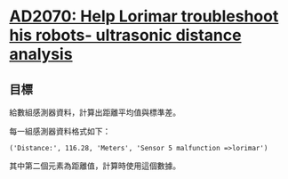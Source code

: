 # [AD2070: Help Lorimar troubleshoot his robots- ultrasonic distance analysis](https://www.codewars.com/kata/ad2070-help-lorimar-troubleshoot-his-robots-ultrasonic-distance-analysis/)

## 目標

給數組感測器資料，計算出距離平均值與標準差。

每一組感測器資料格式如下：

`('Distance:', 116.28, 'Meters', 'Sensor 5 malfunction =>lorimar')`

其中第二個元素為距離值，計算時使用這個數據。
